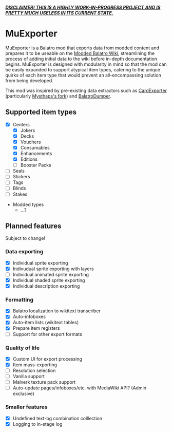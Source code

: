 ***<u>DISCLAIMER! THIS IS A HIGHLY WORK-IN-PROGRESS PROJECT AND IS PRETTY MUCH USELESS IN ITS CURRENT STATE.</u>***
# MuExporter
MuExporter is a Balatro mod that exports data from modded content and prepares it to be useable on the [Modded Balatro Wiki](//balatromods.miraheze.org), streamlining the process of adding initial data to the wiki before in-depth documentation begins. MuExporter is designed with modularity in mind so that the mod can be easily expanded to support atypical item types, catering to the unique quirks of each item type that would prevent an all-encompassing solution from being developed.

This mod was inspired by pre-existing data extractors such as [CardExporter](//github.com/lshtech/CardExporter) (particularly [Mysthaps's fork](//github.com/Mysthaps/CardExporter)) and [BalatroDumper](//github.com/BakersDozenBagels/BalatroDumper).

## Supported item types
- [X] Centers
  - [X] Jokers
  - [X] Decks
  - [X] Vouchers
  - [X] Consumables
  - [X] Enhancements
  - [X] Editions
  - [ ] Booster Packs
- [ ] Seals
- [ ] Stickers
- [ ] Tags
- [ ] Blinds
- [ ] Stakes
- Modded types
  - ...?

## Planned features
Subject to change!

### Data exporting
- [X] Individual sprite exporting 
- [X] Indivudual sprite exporting with layers
- [ ] Individual animated sprite exporting
- [X] Individual shaded sprite exporting
- [X] Individual description exporting
### Formatting
- [X] Balatro localization to wikitext transcriber
- [X] Auto-infoboxes
- [X] Auto-item lists (wikitext tables)
- [X] Prepare item registers
- [ ] Support for other export formats
### Quality of life
- [X] Custom UI for export processing
- [X] Item mass-exporting
- [ ] Resolution selection
- [ ] Vanilla support
- [ ] Malverk texture pack support
- [ ] Auto-update pages/infoboxes/etc. with MediaWiki API? (Admin exclusive)
### Smaller features
- [X] Undefined text-bg combination colllection
- [X] Logging to in-stage log